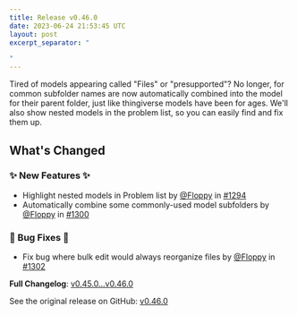 ```yaml
---
title: Release v0.46.0
date: 2023-06-24 21:53:45 UTC
layout: post
excerpt_separator: "

"
---
```

<!-- Release notes generated using configuration in .github/release.yml at main -->
Tired of models appearing called "Files" or "presupported"? No longer, for common subfolder names are now automatically combined into the model for their parent folder, just like thingiverse models have been for ages. We'll also show nested models in the problem list, so you can easily find and fix them up.

## What's Changed
### ✨ New Features ✨
* Highlight nested models in Problem list by [@Floppy](https://github.com/Floppy) in [#1294](https://github.com/Floppy/van_dam/pull/1294)
* Automatically combine some commonly-used model subfolders by [@Floppy](https://github.com/Floppy) in [#1300](https://github.com/Floppy/van_dam/pull/1300)
### 🐛 Bug Fixes 🐛
* Fix bug where bulk edit would always reorganize files by [@Floppy](https://github.com/Floppy) in [#1302](https://github.com/Floppy/van_dam/pull/1302)


**Full Changelog**: [v0.45.0...v0.46.0](https://github.com/Floppy/van_dam/compare/v0.45.0...v0.46.0)

See the original release on GitHub: [v0.46.0](https://github.com/manyfold3d/manyfold/releases/tag/v0.46.0)
